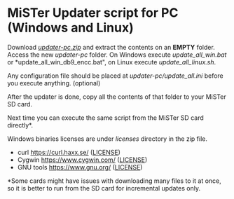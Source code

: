 # MiSTer Updater script for PC (Windows and Linux)
Download [*updater-pc.zip*](https://github.com/theypsilon/Update_All_MiSTer/blob/master/updater-pc/updater-pc.zip?raw=true) and extract the contents on an **EMPTY** folder. Access the new *updater-pc* folder. On Windows execute *update_all_win.bat* or *update_all_win_db9_encc.bat", on Linux execute *update_all_linux.sh*.

Any configuration file should be placed at *updater-pc/update_all.ini* before you execute anything. (optional)

After the updater is done, copy all the contents of that folder to your MiSTer SD card.

Next time you can execute the same script from the MiSTer SD card directly*. 

Windows binaries licenses are under *licenses* directory in the zip file.
- curl https://curl.haxx.se/ ([LICENSE](https://github.com/curl/curl/blob/master/COPYING))
- Cygwin https://www.cygwin.com/ ([LICENSE](https://cygwin.com/COPYING.LIB))
- GNU tools https://www.gnu.org/ ([LICENSE](https://cygwin.com/COPYING))


*Some cards might have issues with downloading many files to it at once, so it is better to run from the SD card for incremental updates only.